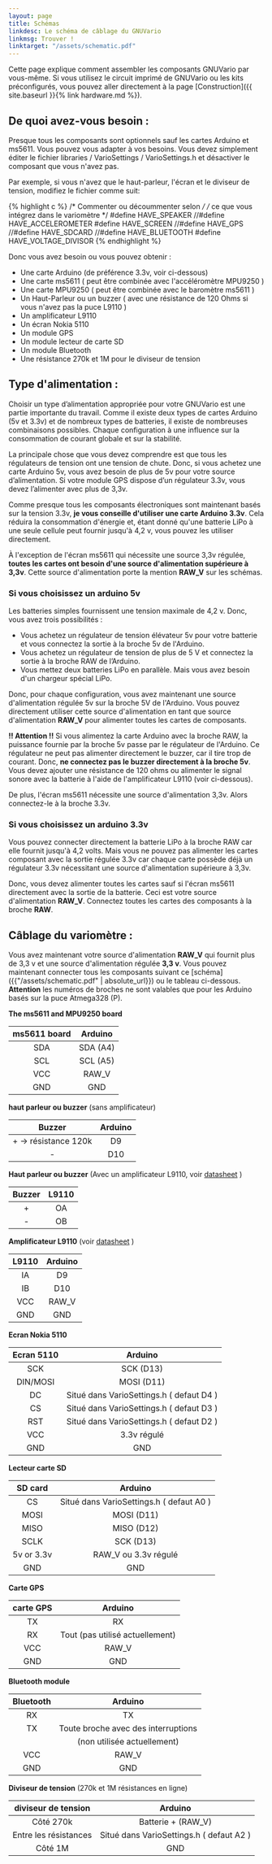 ```yaml
---
layout: page
title: Schémas
linkdesc: Le schéma de câblage du GNUVario
linkmsg: Trouver !
linktarget: "/assets/schematic.pdf"
---
```


Cette page explique comment assembler les composants GNUVario par vous-même. Si vous utilisez le circuit imprimé de GNUVario ou les kits préconfigurés, vous pouvez aller directement à la page [Construction]({{ site.baseurl }}{% link hardware.md %}).

De quoi avez-vous besoin :
--------------

Presque tous les composants sont optionnels sauf les cartes Arduino et ms5611. Vous pouvez vous adapter à vos besoins. Vous devez simplement éditer le fichier libraries / VarioSettings / VarioSettings.h et désactiver le composant que vous n'avez pas.

Par exemple, si vous n'avez que le haut-parleur, l'écran et le diviseur de tension, modifiez le fichier comme suit:

{% highlight c %}
/* Commenter ou décoummenter selon  */
/* ce que vous intégrez dans le variomètre  */ 
#define HAVE_SPEAKER
//#define HAVE_ACCELEROMETER
#define HAVE_SCREEN
//#define HAVE_GPS
//#define HAVE_SDCARD
//#define HAVE_BLUETOOTH
#define HAVE_VOLTAGE_DIVISOR
{% endhighlight %}


Donc vous avez besoin ou vous pouvez obtenir :
* Une carte Arduino (de préférence 3.3v, voir ci-dessous)
* Une carte ms5611 ( peut être combinée avec l'accéléromètre MPU9250 )
* Une carte MPU9250 ( peut être combinée avec le baromètre ms5611 )
* Un Haut-Parleur ou un buzzer ( avec une résistance de 120 Ohms si vous n'avez pas la puce L9110 ) 
* Un amplificateur L9110
* Un écran Nokia 5110
* Un module GPS
* Un module lecteur de carte SD
* Un module Bluetooth
* Une résistance 270k et 1M pour le diviseur de tension


Type d'alimentation :
-------------

Choisir un type d’alimentation appropriée pour votre GNUVario est une partie importante du travail. Comme il existe deux types de cartes Arduino (5v et 3.3v) et de nombreux types de batteries, il existe de nombreuses combinaisons possibles. Chaque configuration à une influence sur la consommation de courant globale et sur la stabilité.

La principale chose que vous devez comprendre est que tous les régulateurs de tension ont une tension de chute. Donc, si vous achetez une carte Arduino 5v, vous avez besoin de plus de 5v pour votre source d’alimentation. Si votre module GPS dispose d’un régulateur 3.3v, vous devez l’alimenter avec plus de 3,3v.

Comme presque tous les composants électroniques sont maintenant basés sur la tension 3.3v, **je vous conseille d'utiliser une carte Arduino 3.3v**. Cela réduira la consommation d'énergie et, étant donné qu'une batterie LiPo à une seule cellule peut fournir jusqu'à 4,2 v, vous pouvez les utiliser directement.

À l'exception de l'écran ms5611 qui nécessite une source 3,3v régulée, **toutes les cartes ont besoin d'une source d'alimentation supérieure à 3,3v**. Cette source d'alimentation porte la mention **RAW_V** sur les schémas.


### Si vous choisissez un arduino 5v

Les batteries simples fournissent une tension maximale de 4,2 v. Donc, vous avez trois possibilités :
* Vous achetez un régulateur de tension élévateur 5v pour votre batterie et vous connectez la sortie à la broche 5v de l'Arduino.
* Vous achetez un régulateur de tension de plus de 5 V et connectez la sortie à la broche RAW de l’Arduino.
* Vous mettez deux batteries LiPo en parallèle. Mais vous avez besoin d'un chargeur spécial LiPo.

Donc, pour chaque configuration, vous avez maintenant une source d'alimentation régulée 5v sur la broche 5V de l'Arduino. Vous pouvez directement utiliser cette source d'alimentation en tant que source d'alimentation **RAW_V** pour alimenter toutes les cartes de composants.

**!! Attention !!** Si vous alimentez la carte Arduino avec la broche RAW, la puissance fournie par la broche 5v passe par le régulateur de l'Arduino. Ce régulateur ne peut pas alimenter directement le buzzer, car il tire trop de courant. Donc, **ne connectez pas le buzzer directement à la broche 5v**. Vous devez ajouter une résistance de 120 ohms ou alimenter le signal sonore avec la batterie à l'aide de l'amplificateur L9110 (voir ci-dessous).

De plus, l'écran ms5611 nécessite une source d'alimentation 3,3v. Alors connectez-le à la broche 3.3v.

### Si vous choisissez un arduino 3.3v

Vous pouvez connecter directement la batterie LiPo à la broche RAW car elle fournit jusqu'à 4,2 volts. Mais vous ne pouvez pas alimenter les cartes composant avec la sortie régulée 3.3v car chaque carte possède déjà un régulateur 3.3v nécessitant une source d'alimentation supérieure à 3,3v.

Donc, vous devez alimenter toutes les cartes sauf si l'écran ms5611 directement avec la sortie de la batterie. Ceci est votre source d'alimentation **RAW_V**. Connectez toutes les cartes des composants à la broche **RAW**.


Câblage du variomètre :
---------------------

Vous avez maintenant votre source d'alimentation **RAW_V** qui fournit plus de 3,3 v et une source d'alimentation régulée **3,3 v**. Vous pouvez maintenant connecter tous les composants suivant ce [schéma] ({{"/assets/schematic.pdf" | absolute_url}}) ou le tableau ci-dessous. **Attention** les numéros de broches ne sont valables que pour les Arduino basés sur la puce Atmega328 (P).

**The ms5611 and MPU9250 board**

|    ms5611 board  |     Arduino    |  
| :--------------: | :------------: |
|       SDA        |     SDA (A4)   |
|       SCL        |     SCL (A5)   |
|       VCC        |       RAW_V    |
|       GND        |       GND      |

**haut parleur ou buzzer** (sans amplificateur)

|     Buzzer           |     Arduino    |  
| :------------------: | :------------: |
|  + -> résistance 120k|       D9       |
|       -              |       D10      |

**Haut parleur ou buzzer** (Avec un amplificateur L9110, voir [datasheet](https://www.elecrow.com/download/datasheet-l9110.pdf) )

|      Buzzer      |      L9110     |  
| :--------------: | :------------: |
|        +         |       OA       |
|        -         |       OB       |

**Amplificateur L9110** (voir [datasheet](https://www.elecrow.com/download/datasheet-l9110.pdf) )

|      L9110       |      Arduino   |  
| :--------------: | :------------: |
|        IA        |       D9       |
|        IB        |       D10      |
|        VCC       |       RAW_V    |
|        GND       |       GND      |


**Ecran Nokia 5110**

|    Ecran 5110    |     Arduino                              |  
| :--------------: | :--------------------------------------: |
|       SCK        |    SCK (D13)                             |
|     DIN/MOSI     |    MOSI (D11)                            |
|       DC         | Situé dans VarioSettings.h ( defaut D4 ) |
|       CS         | Situé dans VarioSettings.h ( defaut D3 ) |
|       RST        | Situé dans VarioSettings.h ( defaut D2 ) |
|       VCC        |     3.3v régulé                          |
|       GND        |      GND                                 |

**Lecteur carte SD**

|    SD card         |     Arduino                                  |  
| :----------------: | :------------------------------------------: |
|       CS           |  Situé dans VarioSettings.h ( defaut A0 )    |
|       MOSI         |      MOSI (D11)                              |
|       MISO         |      MISO (D12)                              |
|       SCLK         |      SCK (D13)                               |
|     5v or 3.3v     |    RAW_V ou 3.3v régulé                      |
|       GND          |         GND                                  |

**Carte GPS**

|    carte GPS     |     Arduino                          |  
| :--------------: | :----------------------------------: |
|       TX         |        RX                            |
|       RX         |    Tout (pas utilisé actuellement)   |
|       VCC        |       RAW_V                          |
|       GND        |       GND                            |

**Bluetooth module**

|    Bluetooth     |     Arduino                                     |  
| :--------------: | :---------------------------------------------: |
|       RX         |       TX                                        |
|       TX         |     Toute broche avec des interruptions         |
|                  |     (non utilisée actuellement)                 | 
|       VCC        |       RAW_V                                     |
|       GND        |       GND                                       |

**Diviseur de tension** (270k et 1M résistances en ligne)

|    diviseur de tension       |     Arduino                              |  
| :--------------------------: | :--------------------------------------: |
|       Côté 270k              |       Batterie + (RAW_V)                 |
|       Entre les résistances  | Situé dans VarioSettings.h ( defaut A2 ) |
|       Côté 1M                |       GND                                |
                      

















 

